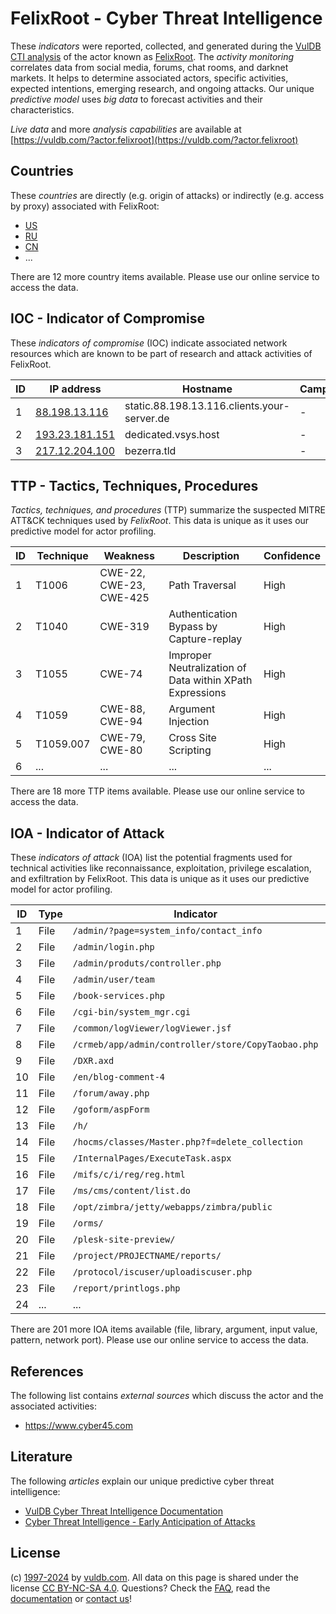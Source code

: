 # FelixRoot - Cyber Threat Intelligence

These _indicators_ were reported, collected, and generated during the [VulDB CTI analysis](https://vuldb.com/?kb.cti) of the actor known as [FelixRoot](https://vuldb.com/?actor.felixroot). The _activity monitoring_ correlates data from social media, forums, chat rooms, and darknet markets. It helps to determine associated actors, specific activities, expected intentions, emerging research, and ongoing attacks. Our unique _predictive model_ uses _big data_ to forecast activities and their characteristics.

_Live data_ and more _analysis capabilities_ are available at [https://vuldb.com/?actor.felixroot](https://vuldb.com/?actor.felixroot)

## Countries

These _countries_ are directly (e.g. origin of attacks) or indirectly (e.g. access by proxy) associated with FelixRoot:

* [US](https://vuldb.com/?country.us)
* [RU](https://vuldb.com/?country.ru)
* [CN](https://vuldb.com/?country.cn)
* ...

There are 12 more country items available. Please use our online service to access the data.

## IOC - Indicator of Compromise

These _indicators of compromise_ (IOC) indicate associated network resources which are known to be part of research and attack activities of FelixRoot.

ID | IP address | Hostname | Campaign | Confidence
-- | ---------- | -------- | -------- | ----------
1 | [88.198.13.116](https://vuldb.com/?ip.88.198.13.116) | static.88.198.13.116.clients.your-server.de | - | High
2 | [193.23.181.151](https://vuldb.com/?ip.193.23.181.151) | dedicated.vsys.host | - | High
3 | [217.12.204.100](https://vuldb.com/?ip.217.12.204.100) | bezerra.tld | - | High

## TTP - Tactics, Techniques, Procedures

_Tactics, techniques, and procedures_ (TTP) summarize the suspected MITRE ATT&CK techniques used by _FelixRoot_. This data is unique as it uses our predictive model for actor profiling.

ID | Technique | Weakness | Description | Confidence
-- | --------- | -------- | ----------- | ----------
1 | T1006 | CWE-22, CWE-23, CWE-425 | Path Traversal | High
2 | T1040 | CWE-319 | Authentication Bypass by Capture-replay | High
3 | T1055 | CWE-74 | Improper Neutralization of Data within XPath Expressions | High
4 | T1059 | CWE-88, CWE-94 | Argument Injection | High
5 | T1059.007 | CWE-79, CWE-80 | Cross Site Scripting | High
6 | ... | ... | ... | ...

There are 18 more TTP items available. Please use our online service to access the data.

## IOA - Indicator of Attack

These _indicators of attack_ (IOA) list the potential fragments used for technical activities like reconnaissance, exploitation, privilege escalation, and exfiltration by FelixRoot. This data is unique as it uses our predictive model for actor profiling.

ID | Type | Indicator | Confidence
-- | ---- | --------- | ----------
1 | File | `/admin/?page=system_info/contact_info` | High
2 | File | `/admin/login.php` | High
3 | File | `/admin/produts/controller.php` | High
4 | File | `/admin/user/team` | High
5 | File | `/book-services.php` | High
6 | File | `/cgi-bin/system_mgr.cgi` | High
7 | File | `/common/logViewer/logViewer.jsf` | High
8 | File | `/crmeb/app/admin/controller/store/CopyTaobao.php` | High
9 | File | `/DXR.axd` | Medium
10 | File | `/en/blog-comment-4` | High
11 | File | `/forum/away.php` | High
12 | File | `/goform/aspForm` | High
13 | File | `/h/` | Low
14 | File | `/hocms/classes/Master.php?f=delete_collection` | High
15 | File | `/InternalPages/ExecuteTask.aspx` | High
16 | File | `/mifs/c/i/reg/reg.html` | High
17 | File | `/ms/cms/content/list.do` | High
18 | File | `/opt/zimbra/jetty/webapps/zimbra/public` | High
19 | File | `/orms/` | Low
20 | File | `/plesk-site-preview/` | High
21 | File | `/project/PROJECTNAME/reports/` | High
22 | File | `/protocol/iscuser/uploadiscuser.php` | High
23 | File | `/report/printlogs.php` | High
24 | ... | ... | ...

There are 201 more IOA items available (file, library, argument, input value, pattern, network port). Please use our online service to access the data.

## References

The following list contains _external sources_ which discuss the actor and the associated activities:

* https://www.cyber45.com

## Literature

The following _articles_ explain our unique predictive cyber threat intelligence:

* [VulDB Cyber Threat Intelligence Documentation](https://vuldb.com/?kb.cti)
* [Cyber Threat Intelligence - Early Anticipation of Attacks](https://www.scip.ch/en/?labs.20201022)

## License

(c) [1997-2024](https://vuldb.com/?kb.changelog) by [vuldb.com](https://vuldb.com/?kb.about). All data on this page is shared under the license [CC BY-NC-SA 4.0](https://creativecommons.org/licenses/by-nc-sa/4.0/). Questions? Check the [FAQ](https://vuldb.com/?kb.faq), read the [documentation](https://vuldb.com/?kb) or [contact us](https://vuldb.com/?contact)!
